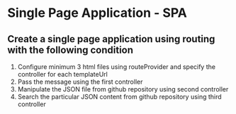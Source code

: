 # Single Page Application - SPA

## Create a single page application using routing with the following condition
1. Configure minimum 3 html files using routeProvider and specify the controller for each templateUrl
2. Pass the message using the first controller
3. Manipulate the JSON file from github repository using second controller
4. Search the particular JSON content from github repository using third controller
